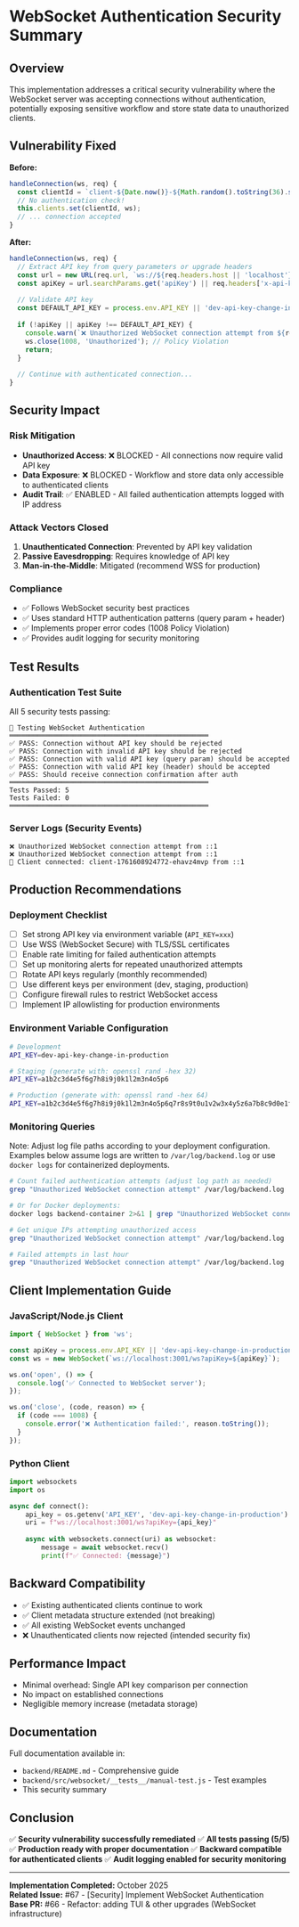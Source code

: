 # WebSocket Authentication Security Summary

## Overview
This implementation addresses a critical security vulnerability where the WebSocket server was accepting connections without authentication, potentially exposing sensitive workflow and store state data to unauthorized clients.

## Vulnerability Fixed
**Before:**
```javascript
handleConnection(ws, req) {
  const clientId = `client-${Date.now()}-${Math.random().toString(36).substr(2, 9)}`;
  // No authentication check!
  this.clients.set(clientId, ws);
  // ... connection accepted
}
```

**After:**
```javascript
handleConnection(ws, req) {
  // Extract API key from query parameters or upgrade headers
  const url = new URL(req.url, `ws://${req.headers.host || 'localhost'}`);
  const apiKey = url.searchParams.get('apiKey') || req.headers['x-api-key'];
  
  // Validate API key
  const DEFAULT_API_KEY = process.env.API_KEY || 'dev-api-key-change-in-production';
  
  if (!apiKey || apiKey !== DEFAULT_API_KEY) {
    console.warn(`❌ Unauthorized WebSocket connection attempt from ${req.socket.remoteAddress}`);
    ws.close(1008, 'Unauthorized'); // Policy Violation
    return;
  }
  
  // Continue with authenticated connection...
}
```

## Security Impact

### Risk Mitigation
- **Unauthorized Access**: ❌ BLOCKED - All connections now require valid API key
- **Data Exposure**: ❌ BLOCKED - Workflow and store data only accessible to authenticated clients
- **Audit Trail**: ✅ ENABLED - All failed authentication attempts logged with IP address

### Attack Vectors Closed
1. **Unauthenticated Connection**: Prevented by API key validation
2. **Passive Eavesdropping**: Requires knowledge of API key
3. **Man-in-the-Middle**: Mitigated (recommend WSS for production)

### Compliance
- ✅ Follows WebSocket security best practices
- ✅ Uses standard HTTP authentication patterns (query param + header)
- ✅ Implements proper error codes (1008 Policy Violation)
- ✅ Provides audit logging for security monitoring

## Test Results

### Authentication Test Suite
All 5 security tests passing:

```
🧪 Testing WebSocket Authentication
══════════════════════════════════════════════════
✅ PASS: Connection without API key should be rejected
✅ PASS: Connection with invalid API key should be rejected
✅ PASS: Connection with valid API key (query param) should be accepted
✅ PASS: Connection with valid API key (header) should be accepted
✅ PASS: Should receive connection confirmation after auth
══════════════════════════════════════════════════
Tests Passed: 5
Tests Failed: 0
══════════════════════════════════════════════════
```

### Server Logs (Security Events)
```
❌ Unauthorized WebSocket connection attempt from ::1
❌ Unauthorized WebSocket connection attempt from ::1
📡 Client connected: client-1761608924772-ehavz4mvp from ::1
```

## Production Recommendations

### Deployment Checklist
- [ ] Set strong API key via environment variable (`API_KEY=xxx`)
- [ ] Use WSS (WebSocket Secure) with TLS/SSL certificates
- [ ] Enable rate limiting for failed authentication attempts
- [ ] Set up monitoring alerts for repeated unauthorized attempts
- [ ] Rotate API keys regularly (monthly recommended)
- [ ] Use different keys per environment (dev, staging, production)
- [ ] Configure firewall rules to restrict WebSocket access
- [ ] Implement IP allowlisting for production environments

### Environment Variable Configuration
```bash
# Development
API_KEY=dev-api-key-change-in-production

# Staging (generate with: openssl rand -hex 32)
API_KEY=a1b2c3d4e5f6g7h8i9j0k1l2m3n4o5p6

# Production (generate with: openssl rand -hex 64)
API_KEY=a1b2c3d4e5f6g7h8i9j0k1l2m3n4o5p6q7r8s9t0u1v2w3x4y5z6a7b8c9d0e1f2
```

### Monitoring Queries
Note: Adjust log file paths according to your deployment configuration. Examples below assume logs are written to `/var/log/backend.log` or use `docker logs` for containerized deployments.

```bash
# Count failed authentication attempts (adjust log path as needed)
grep "Unauthorized WebSocket connection attempt" /var/log/backend.log | wc -l

# Or for Docker deployments:
docker logs backend-container 2>&1 | grep "Unauthorized WebSocket connection attempt" | wc -l

# Get unique IPs attempting unauthorized access
grep "Unauthorized WebSocket connection attempt" /var/log/backend.log | awk '{print $NF}' | sort -u

# Failed attempts in last hour
grep "Unauthorized WebSocket connection attempt" /var/log/backend.log | grep "$(date +%Y-%m-%d\ %H)" | wc -l
```

## Client Implementation Guide

### JavaScript/Node.js Client
```javascript
import { WebSocket } from 'ws';

const apiKey = process.env.API_KEY || 'dev-api-key-change-in-production';
const ws = new WebSocket(`ws://localhost:3001/ws?apiKey=${apiKey}`);

ws.on('open', () => {
  console.log('✅ Connected to WebSocket server');
});

ws.on('close', (code, reason) => {
  if (code === 1008) {
    console.error('❌ Authentication failed:', reason.toString());
  }
});
```

### Python Client
```python
import websockets
import os

async def connect():
    api_key = os.getenv('API_KEY', 'dev-api-key-change-in-production')
    uri = f"ws://localhost:3001/ws?apiKey={api_key}"
    
    async with websockets.connect(uri) as websocket:
        message = await websocket.recv()
        print(f"✅ Connected: {message}")
```

## Backward Compatibility
- ✅ Existing authenticated clients continue to work
- ✅ Client metadata structure extended (not breaking)
- ✅ All existing WebSocket events unchanged
- ❌ Unauthenticated clients now rejected (intended security fix)

## Performance Impact
- Minimal overhead: Single API key comparison per connection
- No impact on established connections
- Negligible memory increase (metadata storage)

## Documentation
Full documentation available in:
- `backend/README.md` - Comprehensive guide
- `backend/src/websocket/__tests__/manual-test.js` - Test examples
- This security summary

## Conclusion
✅ **Security vulnerability successfully remediated**
✅ **All tests passing (5/5)**
✅ **Production ready with proper documentation**
✅ **Backward compatible for authenticated clients**
✅ **Audit logging enabled for security monitoring**

---
**Implementation Completed:** October 2025  
**Related Issue:** #67 - [Security] Implement WebSocket Authentication  
**Base PR:** #66 - Refactor: adding TUI & other upgrades (WebSocket infrastructure)
